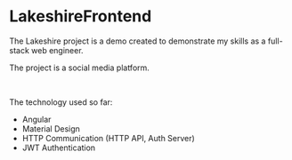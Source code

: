 # LakeshireFrontend

The Lakeshire project is a demo created to demonstrate my skills as a full-stack web engineer.

The project is a social media platform.

<br/>

The technology used so far:
* Angular
* Material Design
* HTTP Communication (HTTP API, Auth Server)
* JWT Authentication
